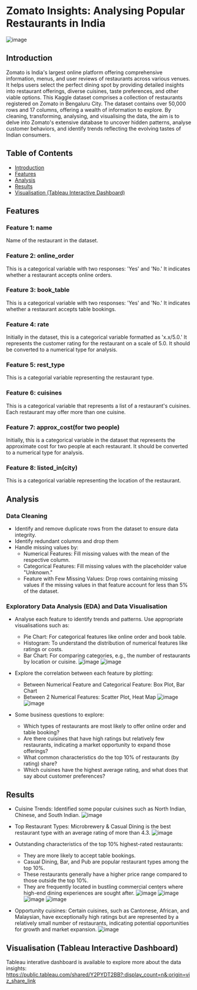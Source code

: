# Zomato Insights: Analysing Popular Restaurants in India

![image](https://github.com/user-attachments/assets/11bed77f-fbfa-4dc7-82cf-89c11dc7f403)


## Introduction
Zomato is India's largest online platform offering comprehensive information, menus, and user reviews of restaurants across various venues. It helps users select the perfect dining spot by providing detailed insights into restaurant offerings, diverse cuisines, taste preferences, and other viable options. This Kaggle dataset comprises a collection of restaurants registered on Zomato in Bengaluru City. The dataset contains over 50,000 rows and 17 columns, offering a wealth of information to explore. By cleaning, transforming, analysing, and visualising the data, the aim is to delve into Zomato's extensive database to uncover hidden patterns, analyse customer behaviors, and identify trends reflecting the evolving tastes of Indian consumers.


## Table of Contents
- [Introduction](#introduction)
- [Features](#features)
- [Analysis](#analysis)
- [Results](#results)
- [Visualisation (Tableau Interactive Dashboard)](#visualisation-tableau-interactive-dashboard)


## Features
### Feature 1: name
Name of the restaurant in the dataset.

### Feature 2: online_order
This is a categorical variable with two responses: 'Yes' and 'No.' It indicates whether a restaurant accepts online orders.

### Feature 3: book_table
This is a categorical variable with two responses: 'Yes' and 'No.' It indicates whether a restaurant accepts table bookings.

### Feature 4: rate
Initially in the dataset, this is a categorical variable formatted as 'x.x/5.0.' It represents the customer rating for the restaurant on a scale of 5.0. It should be converted to a numerical type for analysis.

### Feature 5: rest_type
This is a categorial variable representing the restaurant type.

### Feature 6: cuisines
This is a categorical variable that represents a list of a restaurant's cuisines. Each restaurant may offer more than one cuisine.

### Feature 7: approx_cost(for two people)
Initially, this is a categorical variable in the dataset that represents the approximate cost for two people at each restaurant. It should be converted to a numerical type for analysis.

### Feature 8: listed_in(city)
This is a categorical variable representing the location of the restaurant.


## Analysis
### Data Cleaning
- Identify and remove duplicate rows from the dataset to ensure data integrity.
- Identify redundant columns and drop them
- Handle missing values by:
  - Numerical Features: Fill missing values with the mean of the respective column.
  - Categorical Features: Fill missing values with the placeholder value "Unknown."
  - Feature with Few Missing Values: Drop rows containing missing values if the missing values in that feature account for less than 5% of the dataset.

### Exploratory Data Analysis (EDA) and Data Visualisation
- Analyse each feature to identify trends and patterns. Use appropriate visualisations such as:
  - Pie Chart: For categorical features like online order and book table.
  - Histogram: To understand the distribution of numerical features like ratings or costs.
  - Bar Chart: For comparing categories, e.g., the number of restaurants by location or cuisine.
![image](https://github.com/user-attachments/assets/14a984d4-8018-4d5f-b07b-8a13c3aeae57)
![image](https://github.com/user-attachments/assets/c842414b-96b0-48e9-934c-0aefc9ef4cf0)

- Explore the correlation between each feature by plotting:
  - Between Numerical Feature and Categorical Feature: Box Plot, Bar Chart
  - Between 2 Numerical Features: Scatter Plot, Heat Map
![image](https://github.com/user-attachments/assets/cf366761-ab42-4d7d-a31d-d3f32589de25)
![image](https://github.com/user-attachments/assets/4a920b46-7954-4df3-ba92-e90c5c30a7b8)

- Some business questions to explore:
  - Which types of restaurants are most likely to offer online order and table booking?
  - Are there cuisines that have high ratings but relatively few restaurants, indicating a market opportunity to expand those offerings?
  - What common characteristics do the top 10% of restaurants (by rating) share?
  - Which cuisines have the highest average rating, and what does that say about customer preferences?


## Results
- Cuisine Trends: Identified some popular cuisines such as North Indian, Chinese, and South Indian.
![image](https://github.com/user-attachments/assets/f2a6cf80-3dce-49f2-9e10-9a4e918df24a)

- Top Restaurant Types: Microbrewery & Casual Dining is the best restaurant type with an average rating of more than 4.3.
![image](https://github.com/user-attachments/assets/992d0581-30ee-4a25-ad9e-5706e266abd1)

- Outstanding characteristics of the top 10% highest-rated restaurants:
  - They are more likely to accept table bookings.
  - Casual Dining, Bar, and Pub are popular restaurant types among the top 10%.
  - These restaurants generally have a higher price range compared to those outside the top 10%.
  - They are frequently located in bustling commercial centers where high-end dining experiences are sought after.
![image](https://github.com/user-attachments/assets/19c80361-171b-4456-bbf0-3981ff5cadc7)
![image](https://github.com/user-attachments/assets/b56c0216-8efc-4536-927f-ecb516b0fbf2)
![image](https://github.com/user-attachments/assets/2315eaa2-6884-489c-954e-1a3e86d8beb9)
![image](https://github.com/user-attachments/assets/ea0593f4-da31-4eb6-bcde-fbce518e1af5)

- Opportunity cuisines: Certain cuisines, such as Cantonese, African, and Malaysian, have exceptionally high ratings but are represented by a relatively small number of restaurants, indicating potential opportunities for growth and market expansion.
![image](https://github.com/user-attachments/assets/36c03e00-c602-4e05-81db-aeb2e46c1619)


## Visualisation (Tableau Interactive Dashboard)
Tableau interative dashboard is available to explore more about the data insights: https://public.tableau.com/shared/Y2PYDT2BB?:display_count=n&:origin=viz_share_link
